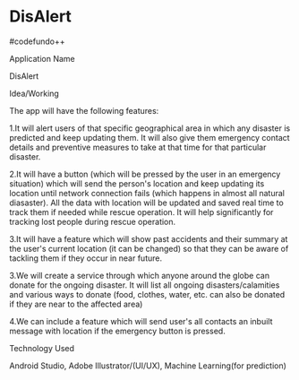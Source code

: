 # DisAlert

#codefundo++

Application Name

DisAlert




Idea/Working
 
The app will have the following features:

1.It will alert users of that specific geographical area in which any disaster is predicted and keep updating them. It will also give them emergency contact details and preventive measures to take at that time for that particular disaster.

2.It will have a button (which will be pressed by the user in an emergency situation) which will send the person's location and keep updating its location until network connection fails (which happens in almost all natural diasaster).
All the data with location will be updated and saved real time to track them if needed while rescue operation. It will help significantly for tracking lost people during rescue operation.

3.It will have a feature which will show past accidents and their summary at the user's current location (it can be changed) so that they can be aware of tackling them if they occur in near future.

3.We will create a service through which anyone around the globe can donate for the ongoing disaster. It will list all ongoing disasters/calamities and various ways to donate (food, clothes, water, etc. can also be donated if they are near to the affected area)

4.We can include a feature which will send user's all contacts an inbuilt message with location if the emergency button is pressed.



Technology Used

Android Studio, Adobe Illustrator/(UI/UX), Machine Learning(for prediction)
